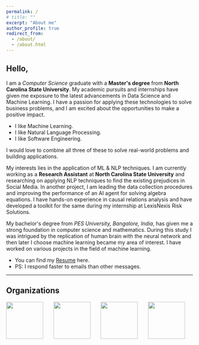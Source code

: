 ```yaml
---
permalink: /
# title: ""
excerpt: "About me"
author_profile: true
redirect_from: 
  - /about/
  - /about.html
---
```

Hello,
---

I am a *Computer Science* graduate with a **Master's degree** from **North Carolina State University**. My academic pursuits and internships have given me exposure to the latest advancements in Data Science and Machine Learning. I have a passion for applying these technologies to solve business problems, and I am excited about the opportunities to make a positive impact.

- I like Machine Learning.
- I like Natural Language Processing.
- I like Software Engineering.

I would love to combine all three of these to solve real-world problems and building applications.

My interests lies in the application of ML & NLP techniques. I am currently working as a **Research Assistant** at **North Carolina State University** and researching on applying NLP techniques to find the existing prejudices in Social Media. In another project, I am leading the data collection procedures and improving the performance of an AI agent for solving algebra equations. I have hands-on experience in causal relations analysis and have developed a toolkit for the same during my internship at LexisNexis Risk Solutions.

My bachelor's degree from *PES University, Bangalore, India*, has given me a strong foundation in computer science and mathematics. During this study I was intrigued by the replication of human brain with the neural network and then later I choose machine learning became my area of interest. I have worked on various projects in the field of machine learning.

<!-- I would like to bring real-world change by leveraging data, ML, and NLP to build and develop software applications. -->

- You can find my <a href="https://arungaonkar.github.io/files/GaonkarArun_Resume.pdf" target="_blank">Resume</a> here.
- PS: I respond faster to emails than other messages.

<hr/>

<!-- Relevant coursework
---

> **1. Natural Language Processing (CSC791)**  
> Learnt and applied concepts of lexicons, grammar (like CCG and CFG, Jurafsky's grammar), and entities. Explored different types of embeddings and parsing techniques. Processed computationally ill-suited and inefficient, high-dimensional, unstructured text data by implementing TF-IDF, LSTM, XLNet, RoBERTa, and SVM.  
As part of the course, I have implemented sarcasm detection, first by creating a dataset, then by using embedding and tokenization for pre-processing. Later used Bi-LSTM and RoBERTa for classification.([CODE](https://github.com/ArunGaonkar/Sarcasm-Detection))

> **2. Software Engineering (CSC510)**  
> Understood the basic software development life cycle and the different phases of software development. I have learned the different software design patterns and architecture principles. I have also used different software testing methods and tools. As a part of the course, developed a chatbot using REST API, nodeJs, and MongoDB to help developers by being the peesonalized code assistant.

> **3. Neural Networks (CSC591)**  
> Learnt the linear algebra and math principles behind neural architectures. Implemented different neural networks such as CNN, RNN, LSTM, and GAN. As part of the course, developed brain tumor detection in MRI images using CNN. ([CODE](https://github.com/ArunGaonkar/Brain-Tumor-Detection))

> **4. Automated Learning and Data Analysis (CSC522)**  
> Implemented some basic ML algorithms such as Linear and Logistic regression, RFC, and SVM. Understood the importance of data analysis and data visualization. As part of the course, completed a project on wildfire-cause prediction. ([CODE](https://github.com/ArunGaonkar/Wildfire-cause-prediction)) -->

<!-- <hr/> -->

Organizations
---

<p float="left">

  <img align="center" src="https://brand.ncsu.edu/assets/logos/ncstate-brick-2x2-red-min.png" width="100"/> 
  &nbsp;&nbsp;&nbsp;&nbsp;&nbsp;
  <!-- <img align="center" src="https://static3.mysiteserver.net/Images/PortCityJava/site/template/images/logo-lg.png" width="100"/> &nbsp;&nbsp;&nbsp;&nbsp;&nbsp; -->
  <img align="center" src="https://hpccsystems.com/wp-content/uploads/2022/10/HPCC_Logo_0.png" width="100"/>
  &nbsp;&nbsp;&nbsp;&nbsp;&nbsp;
  <img align="center" src="https://risk.lexisnexis.com/-/media/images/lnrs/logos/logo_lexis.png" width="100"/>
  &nbsp;&nbsp;&nbsp;&nbsp;&nbsp;
  <img align="center" src="https://ieee-ras-pesu.github.io/website/assets/img/pesu-logo.png" width="100"/>
</p> 

<br/>